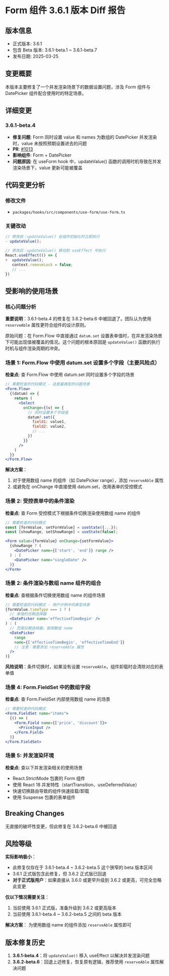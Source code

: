 # Form 组件 3.6.1 版本 Diff 报告

## 版本信息
- 正式版本: 3.6.1
- 包含 Beta 版本: 3.6.1-beta.1 ~ 3.6.1-beta.7
- 发布日期: 2025-03-25

## 变更概要

本版本主要修复了一个并发渲染场景下的数据设置问题，涉及 Form 组件与 DatePicker 组件配合使用时的特定场景。

## 详细变更

### 3.6.1-beta.4
- **修复问题**: Form 同时设置 value 和 names 为数组的 DatePicker 并发渲染时，value 未按照预期设置进去的问题
- **PR**: [#1013](https://github.com/sheinsight/shineout-next/pull/1013)
- **影响组件**: Form + DatePicker
- **问题原因**: 在 useForm hook 中，updateValue() 函数的调用时机导致在并发渲染场景下，value 更新可能被覆盖

## 代码变更分析

### 修改文件
- `packages/hooks/src/components/use-form/use-form.ts`

### 关键改动
```javascript
// 修改前：updateValue() 在组件初始化时立即执行
- updateValue();

// 修改后：updateValue() 移动到 useEffect 中执行
React.useEffect(() => {
+  updateValue();
   context.removeLock = false;
   // ...
})
```

## 受影响的使用场景

### 核心问题分析
**重要说明**：3.6.1-beta.4 的修复在 3.6.2-beta.6 中被回退了。团队认为使用 `reserveAble` 属性更符合组件的设计原则。

原始问题：在 Form.Flow 中直接通过 `datum.set` 设置表单值时，在并发渲染场景下可能出现值被覆盖的情况。这个问题的根本原因是 `updateValue()` 函数的执行时机与组件渲染周期的冲突。

### 场景 1: Form.Flow 中使用 datum.set 设置多个字段（主要风险点）
**检查点**: 查 Form.Flow 中使用 datum.set 同时设置多个字段的场景
```jsx
// 需要检查的代码模式 - 这是最典型的问题场景
<Form.Flow>
  {(datum) => {
    return (
      <Select 
        onChange={(v) => {
          // 同时设置多个字段值
          datum?.set({
            field1: value1,
            field2: value2,
            // ...
          })
        }}
      />
    )
  }}
</Form.Flow>
```

**解决方案**：
1. 对于使用数组 name 的组件（如 DatePicker range），添加 `reserveAble` 属性
2. 或避免在 onChange 中直接使用 datum.set，改用表单的受控模式

### 场景 2: 受控表单中的条件渲染
**检查点**: 查 Form 受控模式下根据条件切换渲染使用数组 name 的组件
```jsx
// 需要检查的代码模式
const [formValue, setFormValue] = useState({...});
const [showRange, setShowRange] = useState(false);

<Form value={formValue} onChange={setFormValue}>
  {showRange ? (
    <DatePicker name={['start', 'end']} range />
  ) : (
    <DatePicker name="singleDate" />
  )}
</Form>
```

### 场景 2: 条件渲染与数组 name 组件的组合
**检查点**: 查根据条件切换使用数组 name 的组件场景
```jsx
// 需要检查的代码模式 - 用户示例中的典型场景
{formValue.timeType === 1 ? (
  // 单独的日期选择器
  <DatePicker name='effectiveTimeBegin' />
) : (
  // 范围日期选择器，使用数组 name
  <DatePicker 
    range
    name={['effectiveTimeBegin', 'effectiveTimeEnd']}
    // 注意：需要添加 reserveAble 属性
  />
)}
```

**风险说明**：条件切换时，如果没有设置 `reserveAble`，组件卸载时会清除对应的表单值

### 场景 4: Form.FieldSet 中的数组字段
**检查点**: 查 Form.FieldSet 内部使用数组 name 的场景
```jsx
// 需要检查的代码模式
<Form.FieldSet name="items">
  {() => (
    <Form.Field name={['price', 'discount']}>
      <PriceInput />
    </Form.Field>
  )}
</Form.FieldSet>
```

### 场景 5: 并发渲染环境
**检查点**: 查以下并发渲染相关的使用场景
- React.StrictMode 包裹的 Form 组件
- 使用 React 18 并发特性（startTransition、useDeferredValue）
- 快速切换路由导致的组件快速挂载/卸载
- 使用 Suspense 包裹的表单组件

## Breaking Changes

无直接的破坏性变更，但此修复在 3.6.2-beta.6 中被回退

## 风险等级

**实际影响极小**：
- 此修复仅存在于 3.6.1-beta.4 ~ 3.6.2-beta.5 这个狭窄的 beta 版本区间
- 3.6.1 正式版包含此修复，但 3.6.2 正式版已回退
- **对于正式版用户**：如果直接从 3.6.0 或更早升级到 3.6.2 或更高，可完全忽略此变更

**仅以下情况需要关注**：
1. 当前使用 3.6.1 正式版，准备升级到 3.6.2 或更高版本
2. 当前使用 3.6.1-beta.4 ~ 3.6.2-beta.5 之间的 beta 版本

**解决方案**：
为使用数组 name 的组件添加 `reserveAble` 属性即可

## 版本修复历史

1. **3.6.1-beta.4**：将 `updateValue()` 移入 useEffect 以解决并发渲染问题
2. **3.6.2-beta.6**：回退上述修复，恢复原有逻辑，推荐使用 `reserveAble` 属性解决问题
